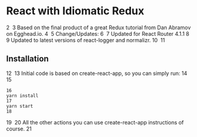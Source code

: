 # React with Idiomatic Redux
2
​
3
Based on the final product of a great Redux tutorial from Dan Abramov on Egghead.io.
4
​
5
Change/Updates:
6
​
7
Updated for React Router 4.1.1
8
​
9
Updated to latest versions of react-logger and normalizr.
10
​
11
## Installation
12
​
13
Initial code is based on create-react-app, so you can simply run:
14
​
15
```
16
yarn install
17
yarn start
18
```
19
​
20
All the other actions you can use create-react-app instructions of course.
21
​
